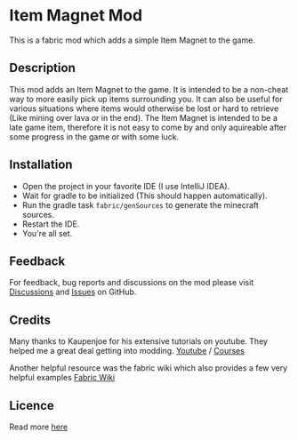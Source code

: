 # Item Magnet Mod

This is a fabric mod which adds a simple Item Magnet to the game.

## Description

This mod adds an Item Magnet to the game. It is intended to be a non-cheat way to more easily pick up items surrounding you. It can also be useful for various situations where items would otherwise be lost or hard to retrieve (Like mining over lava or in the end).
The Item Magnet is intended to be a late game item, therefore it is not easy to come by and only aquireable after some progress in the game or with some luck.

## Installation

* Open the project in your favorite IDE (I use IntelliJ IDEA).
* Wait for gradle to be initialized (This should happen automatically).
* Run the gradle task `fabric/genSources` to generate the minecraft sources.
* Restart the IDE.
* You're all set.

## Feedback
For feedback, bug reports and discussions on the mod please visit [Discussions](https://github.com/davdeo/mc-item-magnet-mod/discussions) and [Issues](https://github.com/davdeo/mc-item-magnet-mod/issues) on GitHub.

## Credits

Many thanks to Kaupenjoe for his extensive tutorials on youtube. They helped me a great deal getting into modding. [Youtube](https://www.youtube.com/@ModdingByKaupenjoe) / [Courses](https://courses.kaupenjoe.net/)

Another helpful resource was the fabric wiki which also provides a few very helpful examples [Fabric Wiki](https://fabricmc.net/wiki/start/)

## Licence
Read more [here](./LICENCE.md)
